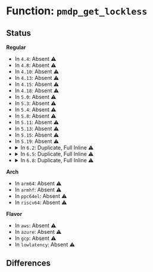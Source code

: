 # Function: <code>pmdp_get_lockless</code>

## Status
<b>Regular</b>
<ul>
<li>
In <code>4.4</code>: Absent ⚠️
</li>
<li>
In <code>4.8</code>: Absent ⚠️
</li>
<li>
In <code>4.10</code>: Absent ⚠️
</li>
<li>
In <code>4.13</code>: Absent ⚠️
</li>
<li>
In <code>4.15</code>: Absent ⚠️
</li>
<li>
In <code>4.18</code>: Absent ⚠️
</li>
<li>
In <code>5.0</code>: Absent ⚠️
</li>
<li>
In <code>5.3</code>: Absent ⚠️
</li>
<li>
In <code>5.4</code>: Absent ⚠️
</li>
<li>
In <code>5.8</code>: Absent ⚠️
</li>
<li>
In <code>5.11</code>: Absent ⚠️
</li>
<li>
In <code>5.13</code>: Absent ⚠️
</li>
<li>
In <code>5.15</code>: Absent ⚠️
</li>
<li>
In <code>5.19</code>: Absent ⚠️
</li>
<li>
<details>
<summary>In <code>6.2</code>: Duplicate, Full Inline ⚠️</summary>

**Collision:** Static Duplication

**Inline:** Full

**Transformation:** False

**Instances:**

```
In kernel/events/core.c (ffffffff8133b6c1)
Location: include/linux/pgtable.h:399
Inline: True
Inline callers:
  - kernel/events/core.c:perf_get_pgtable_size
```
```
In mm/filemap.c (ffffffff8135d8d1)
Location: include/linux/pgtable.h:399
Inline: True
Inline callers:
  - mm/filemap.c:filemap_map_pmd
```
```
In mm/vmscan.c (ffffffff8137faab)
Location: include/linux/pgtable.h:399
Inline: True
Inline callers:
  - mm/vmscan.c:walk_pmd_range
```
```
In mm/gup.c (ffffffff813b0817)
Location: include/linux/pgtable.h:399
Inline: True
```
```
In mm/memory.c (ffffffff813bcb0a)
Location: include/linux/pgtable.h:399
Inline: True
Inline callers:
  - mm/memory.c:handle_pte_fault
  - mm/memory.c:finish_fault
  - mm/memory.c:do_anonymous_page
```
```
In mm/mincore.c (ffffffff813c170c)
Location: include/linux/pgtable.h:399
Inline: True
Inline callers:
  - mm/mincore.c:mincore_pte_range
```
```
In mm/mprotect.c (ffffffff813cde74)
Location: include/linux/pgtable.h:399
Inline: True
Inline callers:
  - mm/mprotect.c:change_pte_range
```
```
In mm/mremap.c (ffffffff813d0d38)
Location: include/linux/pgtable.h:399
Inline: True
Inline callers:
  - mm/mremap.c:move_page_tables
```
```
In mm/pagewalk.c (ffffffff813d38c1)
Location: include/linux/pgtable.h:399
Inline: True
```
```
In mm/madvise.c (ffffffff813f4073)
Location: include/linux/pgtable.h:399
Inline: True
Inline callers:
  - mm/madvise.c:madvise_free_pte_range
  - mm/madvise.c:madvise_cold_or_pageout_pte_range
  - mm/madvise.c:swapin_walk_pmd_entry
```
```
In mm/swapfile.c (ffffffff813ff8fb)
Location: include/linux/pgtable.h:399
Inline: True
Inline callers:
  - mm/swapfile.c:unuse_vma
```
```
In mm/mempolicy.c (ffffffff81417fa0)
Location: include/linux/pgtable.h:399
Inline: True
Inline callers:
  - mm/mempolicy.c:queue_pages_pte_range
```
```
In mm/migrate_device.c (ffffffff814390b9)
Location: include/linux/pgtable.h:399
Inline: True
Inline callers:
  - mm/migrate_device.c:migrate_vma_collect_pmd
```
```
In mm/khugepaged.c (ffffffff8144744e)
Location: include/linux/pgtable.h:399
Inline: True
Inline callers:
  - mm/khugepaged.c:find_pmd_or_thp_or_none
```
```
In mm/memcontrol.c (ffffffff81458627)
Location: include/linux/pgtable.h:399
Inline: True
Inline callers:
  - mm/memcontrol.c:mem_cgroup_move_charge_pte_range
  - mm/memcontrol.c:mem_cgroup_count_precharge_pte_range
```
```
In mm/memory-failure.c (ffffffff8145fe2d)
Location: include/linux/pgtable.h:399
Inline: True
Inline callers:
  - mm/memory-failure.c:hwpoison_pte_range
```
```
In mm/userfaultfd.c (ffffffff8146d431)
Location: include/linux/pgtable.h:399
Inline: True
Inline callers:
  - mm/userfaultfd.c:mcopy_continue
  - mm/userfaultfd.c:mfill_zeropage
  - mm/userfaultfd.c:mcopy_atomic
```
```
In mm/hmm.c (ffffffff81470a06)
Location: include/linux/pgtable.h:399
Inline: True
Inline callers:
  - mm/hmm.c:hmm_vma_walk_pmd
```
```
In mm/mapping_dirty_helpers.c (ffffffff81471ff1)
Location: include/linux/pgtable.h:399
Inline: True
Inline callers:
  - mm/mapping_dirty_helpers.c:wp_clean_pmd_entry
  - mm/mapping_dirty_helpers.c:wp_clean_pmd_entry
```
```
In fs/proc/task_mmu.c (ffffffff8152dd33)
Location: include/linux/pgtable.h:399
Inline: True
Inline callers:
  - fs/proc/task_mmu.c:gather_pte_stats
  - fs/proc/task_mmu.c:smaps_pte_range
```
</details>
</li>
<li>
<details>
<summary>In <code>6.5</code>: Duplicate, Full Inline ⚠️</summary>

**Collision:** Static Duplication

**Inline:** Full

**Transformation:** False

**Instances:**

```
In kernel/events/core.c (ffffffff8136d0bd)
Location: include/linux/pgtable.h:407
Inline: True
Inline callers:
  - kernel/events/core.c:perf_get_pgtable_size
```
```
In mm/vmscan.c (ffffffff813b1082)
Location: include/linux/pgtable.h:407
Inline: True
Inline callers:
  - mm/vmscan.c:walk_pmd_range
```
```
In mm/gup.c (ffffffff813e7674)
Location: include/linux/pgtable.h:407
Inline: True
Inline callers:
  - mm/gup.c:gup_pgd_range
```
```
In mm/memory.c (ffffffff813f4931)
Location: include/linux/pgtable.h:407
Inline: True
Inline callers:
  - mm/memory.c:__handle_mm_fault
```
```
In mm/mprotect.c (ffffffff81403237)
Location: include/linux/pgtable.h:407
Inline: True
```
```
In mm/page_vma_mapped.c (ffffffff814077a8)
Location: include/linux/pgtable.h:407
Inline: True
Inline callers:
  - mm/page_vma_mapped.c:page_vma_mapped_walk
```
```
In mm/pgtable-generic.c (ffffffff81409ac3)
Location: include/linux/pgtable.h:407
Inline: True
Inline callers:
  - mm/pgtable-generic.c:__pte_offset_map_lock
  - mm/pgtable-generic.c:__pte_offset_map
```
```
In mm/ksm.c (ffffffff81453b26)
Location: include/linux/pgtable.h:407
Inline: True
Inline callers:
  - mm/ksm.c:replace_page
```
```
In mm/khugepaged.c (ffffffff8147cb1e)
Location: include/linux/pgtable.h:407
Inline: True
Inline callers:
  - mm/khugepaged.c:find_pmd_or_thp_or_none
```
```
In mm/userfaultfd.c (ffffffff814a1e40)
Location: include/linux/pgtable.h:407
Inline: True
Inline callers:
  - mm/userfaultfd.c:mfill_atomic_continue
  - mm/userfaultfd.c:mfill_atomic_zeropage
  - mm/userfaultfd.c:mfill_atomic_copy
```
```
In mm/hmm.c (ffffffff814a4ec3)
Location: include/linux/pgtable.h:407
Inline: True
Inline callers:
  - mm/hmm.c:hmm_vma_walk_pmd
  - mm/hmm.c:hmm_vma_walk_pmd
```
```
In mm/mapping_dirty_helpers.c (ffffffff814a6915)
Location: include/linux/pgtable.h:407
Inline: True
Inline callers:
  - mm/mapping_dirty_helpers.c:wp_clean_pmd_entry
```
```
In fs/userfaultfd.c (ffffffff81524dfc)
Location: include/linux/pgtable.h:407
Inline: True
```
</details>
</li>
<li>
<details>
<summary>In <code>6.8</code>: Duplicate, Full Inline ⚠️</summary>

**Collision:** Static Duplication

**Inline:** Full

**Transformation:** False

**Instances:**

```
In kernel/events/core.c (ffffffff813962fd)
Location: include/linux/pgtable.h:516
Inline: True
Inline callers:
  - kernel/events/core.c:perf_get_pgtable_size
```
```
In mm/vmscan.c (ffffffff813da602)
Location: include/linux/pgtable.h:516
Inline: True
Inline callers:
  - mm/vmscan.c:walk_pmd_range
```
```
In mm/gup.c (ffffffff814122f2)
Location: include/linux/pgtable.h:516
Inline: True
Inline callers:
  - mm/gup.c:gup_pgd_range
```
```
In mm/memory.c (ffffffff81420f65)
Location: include/linux/pgtable.h:516
Inline: True
Inline callers:
  - mm/memory.c:__handle_mm_fault
```
```
In mm/mprotect.c (ffffffff8142f7c7)
Location: include/linux/pgtable.h:516
Inline: True
```
```
In mm/page_vma_mapped.c (ffffffff81433e36)
Location: include/linux/pgtable.h:516
Inline: True
Inline callers:
  - mm/page_vma_mapped.c:page_vma_mapped_walk
```
```
In mm/pgtable-generic.c (ffffffff814362e3)
Location: include/linux/pgtable.h:516
Inline: True
Inline callers:
  - mm/pgtable-generic.c:__pte_offset_map_lock
  - mm/pgtable-generic.c:__pte_offset_map
```
```
In mm/ksm.c (ffffffff8148e365)
Location: include/linux/pgtable.h:516
Inline: True
Inline callers:
  - mm/ksm.c:replace_page
```
```
In mm/khugepaged.c (ffffffff814ac1be)
Location: include/linux/pgtable.h:516
Inline: True
Inline callers:
  - mm/khugepaged.c:find_pmd_or_thp_or_none
```
```
In mm/userfaultfd.c (ffffffff814d3200)
Location: include/linux/pgtable.h:516
Inline: True
Inline callers:
  - mm/userfaultfd.c:move_pages
  - mm/userfaultfd.c:mfill_atomic_poison
  - mm/userfaultfd.c:mfill_atomic_continue
  - mm/userfaultfd.c:mfill_atomic_zeropage
  - mm/userfaultfd.c:mfill_atomic_copy
```
```
In mm/hmm.c (ffffffff814d5f83)
Location: include/linux/pgtable.h:516
Inline: True
Inline callers:
  - mm/hmm.c:hmm_vma_walk_pmd
  - mm/hmm.c:hmm_vma_walk_pmd
```
```
In mm/mapping_dirty_helpers.c (ffffffff814d7995)
Location: include/linux/pgtable.h:516
Inline: True
Inline callers:
  - mm/mapping_dirty_helpers.c:wp_clean_pmd_entry
```
```
In fs/userfaultfd.c (ffffffff81558a8d)
Location: include/linux/pgtable.h:516
Inline: True
```
</details>
</li>
</ul>
<b>Arch</b>
<ul>
<li>
In <code>arm64</code>: Absent ⚠️
</li>
<li>
In <code>armhf</code>: Absent ⚠️
</li>
<li>
In <code>ppc64el</code>: Absent ⚠️
</li>
<li>
In <code>riscv64</code>: Absent ⚠️
</li>
</ul>
<b>Flavor</b>
<ul>
<li>
In <code>aws</code>: Absent ⚠️
</li>
<li>
In <code>azure</code>: Absent ⚠️
</li>
<li>
In <code>gcp</code>: Absent ⚠️
</li>
<li>
In <code>lowlatency</code>: Absent ⚠️
</li>
</ul>

## Differences
